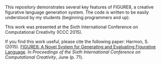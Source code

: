 This repository demonstrates several key features of FIGURE8, a creative figurative language generation system.  The code is  written to be easily understood by my students (beginning programmers and up).

This work was presented at the Sixth International Conference on Computational Creativity (ICCC 2015).

If you find this work useful, please cite the following paper:
Harmon, S. (2015). [FIGURE8: A Novel System for Generating and Evaluating Figurative Language](http://computationalcreativity.net/iccc2015/proceedings/4_1Harmon.pdf). In *Proceedings of the Sixth International Conference on Computational Creativity*, June (p. 71).
